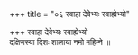 +++
title = "०६ स्वाहा देवेभ्यः स्वाह्येभ्यो"

+++
स्वाहा देवेभ्यः स्वाह्येभ्यो  
दक्षिणस्या दिशः शालाया नमो महिम्ने ॥